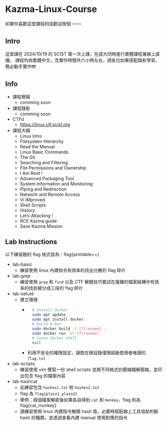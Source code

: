 # Kazma-Linux-Course
如果你喜歡這堂課程的話歡迎按個 ⭐️⭐️⭐️

## Intro
這堂課在 2024/10/19 的 SCIST 第一次上課，在成大同時進行實體課程兼線上直播。
課程均為繁體中文，含實作時間共六小時左右，請各位如果搭配錄影學習，務必動手實作❗️❗️❗️

## Info 
- 課程簡報
  - comming soon
- 課程錄影
  - comming soon 
- CTFd
  - https://linux.ctf.scist.org
- 課程大綱
  - Linux Intro
  - Filesystem Hierarchy
  - Read the Manual
  - Linux Basic Commands
  - The Git
  - Searching and Filtering
  - File Permissions and Ownership
  - I Am Root !
  - Advanced Packaging Tool
  - System Information and Monitoring
  - Piping and Redirection
  - Network and Remote Access
  - Vi IMproved
  - Shell Scripts
  - History 
  - Let’s Attacking !
  - RCE Kazma guide
  - Save Kazma Mission

## Lab Instructions
以下練習題的 flag 格式皆為：flag{printable++}
- lab-basic
  - 練習使用 linux 內建指令有效率的找出分散的 flag 碎片
- lab-grep
  - 練習使用 `grep` 和 `find` 以及 CTF 解題技巧嘗試在複雜的檔案結構中有效率的找到被分成三段的 flag 碎片
- lab-setuid
  - 建立環境
    - ```bash
        # Install docker 
        sudo apt update
        sudo apt install docker 
        # Build & Run 
        sudo docker build -t [filename] .
        sudo docker run -it [filename]
        # Leave docker shell 
        exit
        ```
    - 利用不安全的權限設定，讀取在根目錄僅限超級使用者唯讀的 `flag.txt`
- lab-scripts
  - 練習使用 vim 撰寫一份 shell scripts 並將不同格式的壓縮檔解壓縮，並印出包含 flag 的檔案內容
- lab-hashcat 
  - 此練習包含 `hashes1.txt` 和 `hashes2.txt`
  - flag 為 `flag{plain1_plain2}`
  - 舉例：兩個檔案解密後如果各自得到 `cat` 和 `monkey`，flag 則為 flag{cat_monkey}
  - 請練習使用 linux 內建指令解開 hash 值，必要時搭配線上工具協助判斷 hash 的種類，並透過查看內建 manual 使用對應的指令
